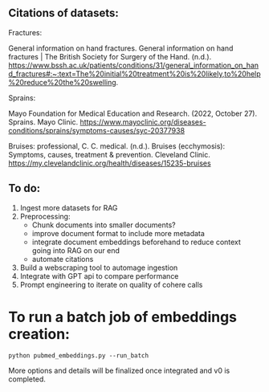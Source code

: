 ## Citations of datasets:

Fractures:

General information on hand fractures. General information on hand fractures | The British Society for Surgery of the Hand. (n.d.). https://www.bssh.ac.uk/patients/conditions/31/general_information_on_hand_fractures#:~:text=The%20initial%20treatment%20is%20likely,to%20help%20reduce%20the%20swelling.

Sprains:

Mayo Foundation for Medical Education and Research. (2022, October 27). Sprains. Mayo Clinic. https://www.mayoclinic.org/diseases-conditions/sprains/symptoms-causes/syc-20377938

Bruises:
professional, C. C. medical. (n.d.). Bruises (ecchymosis): Symptoms, causes, treatment &amp; prevention. Cleveland Clinic. https://my.clevelandclinic.org/health/diseases/15235-bruises

## To do:

1. Ingest more datasets for RAG
2. Preprocessing:
   - Chunk documents into smaller documents?
   - improve document format to include more metadata
   - integrate document embeddings beforehand to reduce context going into RAG on our end
   - automate citations
3. Build a webscraping tool to automage ingestion
4. Integrate with GPT api to compare performance
5. Prompt engineering to iterate on quality of cohere calls

# To run a batch job of embeddings creation:

`python pubmed_embeddings.py --run_batch`

More options and details will be finalized once integrated and v0 is completed.
